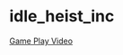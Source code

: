 # idle_heist_inc

[Game Play Video]([https://example.com/my-link](https://drive.google.com/drive/folders/1J_Z1zNc84CpXcWLdmXFK5UodIQ0EVCLn) "Game Play Video")
